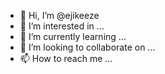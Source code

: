 - 👋 Hi, I’m @ejikeeze
- 👀 I’m interested in ...
- 🌱 I’m currently learning ...
- 💞️ I’m looking to collaborate on ...
- 📫 How to reach me ...

<!---
ejikeeze/ejikeeze is a ✨ special ✨ repository because its `README.md` (this file) appears on your GitHub profile.
You can click the Preview link to take a look at your changes.
--->
